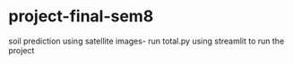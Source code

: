 # project-final-sem8

soil prediction using satellite images- run total.py using streamlit to run the project
